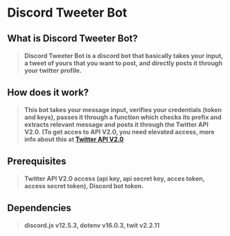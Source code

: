 # Discord Tweeter Bot

## What is Discord Tweeter Bot?
> #### Discord Tweeter Bot is a discord bot that basically takes your input, a tweet of yours that you want to post, and directly posts it through your twitter profile.

## How does it work?
> #### This bot takes your message input, verifies your credentials (token and keys), passes it through a function which checks its prefix and extracts relevant message and posts it through the Twitter API V2.0. (To get acces to API V2.0, you need elevated access, more info about this at [Twitter API V2.0](https://developer.twitter.com/en/support/twitter-api/v2)

## Prerequisites
> #### Twitter API V2.0 access (api key, api secret key, acces token, access secret token), Discord bot token.

## Dependencies
> #### discord.js v12.5.3, dotenv v16.0.3, twit v2.2.11



